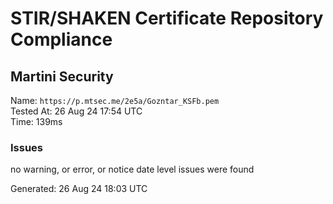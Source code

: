 # STIR/SHAKEN Certificate Repository Compliance

## Martini Security

Name: `https://p.mtsec.me/2e5a/Gozntar_KSFb.pem`\
Tested At: 26 Aug 24 17:54 UTC\
Time: 139ms

### Issues

no warning, or error, or notice date level issues were found

Generated: 26 Aug 24 18:03 UTC